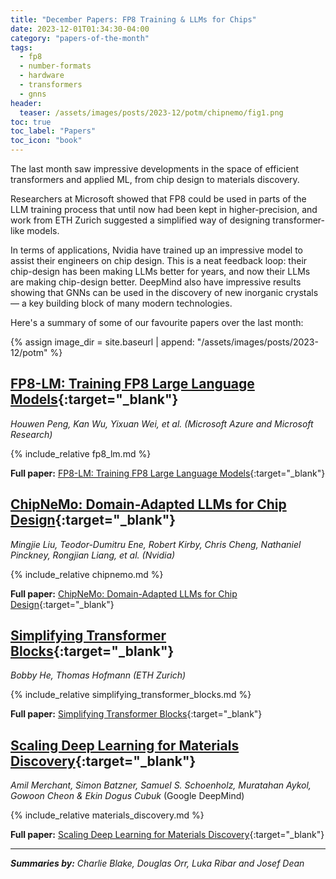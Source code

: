 ```yaml
---
title: "December Papers: FP8 Training & LLMs for Chips"
date: 2023-12-01T01:34:30-04:00
category: "papers-of-the-month"
tags:
  - fp8
  - number-formats
  - hardware
  - transformers
  - gnns
header:
  teaser: /assets/images/posts/2023-12/potm/chipnemo/fig1.png
toc: true
toc_label: "Papers"
toc_icon: "book"
---
```


The last month saw impressive developments in the space of efficient transformers
and applied ML, from chip design to materials discovery.

Researchers at Microsoft showed that FP8 could be used in parts of the LLM training
process that until now had been kept in higher-precision, and work from ETH Zurich
suggested a simplified way of designing transformer-like models.

In terms of applications, Nvidia have trained up an impressive model to assist their
engineers on chip design. This is a neat feedback loop: their chip-design has been
making LLMs better for years, and now their LLMs are making chip-design better. DeepMind
also have impressive results showing that GNNs can be used in the discovery of new
inorganic crystals — a key building block of many modern technologies.

Here's a summary of some of our favourite papers over the last month:

{% assign image_dir = site.baseurl | append: "/assets/images/posts/2023-12/potm" %}

## [FP8-LM: Training FP8 Large Language Models](https://arxiv.org/abs/2310.18313){:target="_blank"}

_Houwen Peng, Kan Wu, Yixuan Wei, et al. (Microsoft Azure and Microsoft Research)_

{% include_relative fp8_lm.md %}

**Full paper:** [FP8-LM: Training FP8 Large Language Models](https://arxiv.org/abs/2310.18313){:target="_blank"}

## [ChipNeMo: Domain-Adapted LLMs for Chip Design](https://arxiv.org/abs/2311.00176){:target="_blank"}

_Mingjie Liu, Teodor-Dumitru Ene, Robert Kirby, Chris Cheng, Nathaniel Pinckney, Rongjian Liang, et al. (Nvidia)_

{% include_relative chipnemo.md %}

**Full paper:** [ChipNeMo: Domain-Adapted LLMs for Chip Design](https://arxiv.org/abs/2311.00176){:target="_blank"}

## [Simplifying Transformer Blocks](https://arxiv.org/abs/2311.01906){:target="_blank"}

_Bobby He, Thomas Hofmann (ETH Zurich)_

{% include_relative simplifying_transformer_blocks.md %}

**Full paper:** [Simplifying Transformer Blocks](https://arxiv.org/abs/2311.01906){:target="_blank"}

## [Scaling Deep Learning for Materials Discovery](https://www.nature.com/articles/s41586-023-06735-9){:target="_blank"}

_Amil Merchant, Simon Batzner, Samuel S. Schoenholz, Muratahan Aykol, Gowoon Cheon & Ekin Dogus Cubuk_ (Google DeepMind)

{% include_relative materials_discovery.md %}

**Full paper:** [Scaling Deep Learning for Materials Discovery](https://www.nature.com/articles/s41586-023-06735-9){:target="_blank"}

---

_**Summaries by:** Charlie Blake, Douglas Orr, Luka Ribar and Josef Dean_